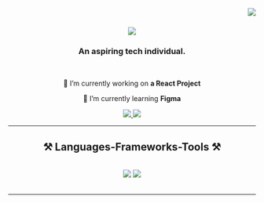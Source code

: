 <img align="right" src="https://visitor-badge.laobi.icu/badge?page_id=Sadiksha101.Sadiksha101" />

<h1 align="center">
    <img src="https://readme-typing-svg.herokuapp.com/?font=Righteous&size=35&center=true&vCenter=true&width=500&height=70&duration=4000&lines=Hi+There!+👋;+I'm+Sadiksha!;" />
</h1>

<h3 align="center">An aspiring tech individual.</h3>

<br/>


<div align="center">
 
 🔭 I’m currently working on **a React Project**
 
 🌱 I’m currently learning **Figma**

 </div>
 
<div align="center"> 
  <a href="mailto:sadikshapradhan100@gmail.com">
    <img src="https://img.shields.io/badge/Gmail-333333?style=for-the-badge&logo=gmail&logoColor=red" />
  </a>
  <a href="https://linkedin.com/in/sadiksha-pradhan-" target="_blank">
    <img src="https://img.shields.io/badge/LinkedIn-0077B5?style=for-the-badge&logo=linkedin&logoColor=white" target="_blank" />
  </a>
 
</div>

 <hr/>
 
<h2 align="center">⚒️ Languages-Frameworks-Tools ⚒️</h2>
<br/>
<div align="center">
    <img src="https://skillicons.dev/icons?i=react,bootstrap,html,css,vscode,github,figma,illustrator,tailwind,git" />
    <img src="https://skillicons.dev/icons?i=nodejs,python,javascript,typescript,mongodb,c,java,mysql,c++" /><br>
</div>

<br/>
<hr/>


